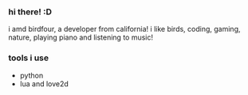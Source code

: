 ### hi there! :D

i amd birdfour, a developer from california! i like birds,
coding, gaming, nature, playing piano and listening to music!

### tools i use
- python
- lua and love2d
